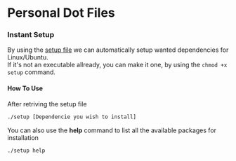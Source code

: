 # Personal Dot Files


### Instant Setup

By using the [setup file](https://github.com/gardm1/setup) we can automatically setup wanted dependencies for Linux/Ubuntu. <br />
If it's not an executable allready, you can make it one, by using the ```chmod +x setup``` command.

#### How To Use

After retriving the setup file

```bash
./setup [Dependencie you wish to install]
```

You can also use the **help** command to list all the available packages for installation 

```bash
./setup help
```
